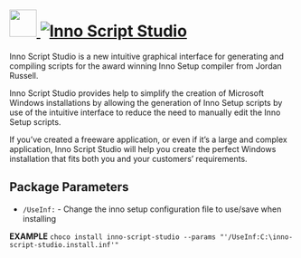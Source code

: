# [<img src="https://cdn.rawgit.com/AdmiringWorm/chocolatey-packages/df3f90921ab5eac2a670c3d160fbd96aca6deaaa/icons/inno-script-studio.png" height="48" width="48" /> ![Inno Script Studio](https://img.shields.io/chocolatey/v/inno-script-studio.svg?label=Inno%20Script%20Studio&style=for-the-badge)](https://chocolatey.org/packages/inno-script-studio)

Inno Script Studio is a new intuitive graphical interface for generating and compiling scripts for the award winning Inno Setup compiler from Jordan Russell.

Inno Script Studio provides help to simplify the creation of Microsoft Windows installations by allowing the generation of Inno Setup scripts by use of the intuitive interface to reduce the need to manually edit the Inno Setup scripts.

If you’ve created a freeware application, or even if it’s a large and complex application, Inno Script Studio will help you create the perfect Windows installation that fits both you and your customers’ requirements.

## Package Parameters

- `/UseInf:` - Change the inno setup configuration file to use/save when installing

**EXAMPLE**
`choco install inno-script-studio --params "'/UseInf:C:\inno-script-studio.install.inf'"`
